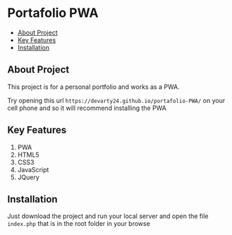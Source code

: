 # Portafolio PWA

* [About Project](#about-project)
* [Key Features](#key-frames)
* [Installation](#installation)

## About Project

This project is for a personal portfolio and works as a PWA.

Try opening this url `https://devarty24.github.io/portafolio-PWA/` on your cell phone and so it will recommend installing the PWA

## Key Features

1. PWA
2. HTML5
3. CSS3
4. JavaScript
5. JQuery

## Installation

Just download the project and run your local server and open the file `index.php` that is in the root folder in your browse
